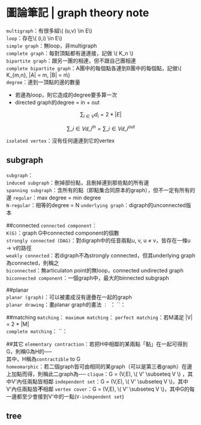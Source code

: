 # 圖論筆記 | graph theory note

`multigraph`：有很多組\\( (u,v) \in E\\)  
`loop`：存在\\( (i,i) \in E\\)  
`simple graph`：無loop，非multigraph  
`complete graph`：每對頂點都有邊連接，記做 \\( K\_n \\)    
`bipartite graph`：跟另一團的相連，但不跟自己團相連  
`complete bipartite graph`：A團中的每個點各連到B團中的每個點，記做\\( K\_{m,n}, |A| = m, |B| = n\\)        
`degree`：連到一頂點的邊的數量  

* 若邊為loop，則它造成的degree要多算一次  
* directed graph的degree = in + out  
  
$$ \sum_{i \in V} d_i = 2 * |E| $$  
  
$$ \sum\_{i \in V} d\_i^{in} = \sum\_{i \in V} d\_i^{out} $$  
  
`isolated vertex`：沒有任何邊連到它的vertex
  
## subgraph
`subgraph`：  
`induced subgraph`：刪掉部份點，且刪掉連到那些點的所有邊  
`spanning subgraph`：含所有的點（即點集合同原本的graph），但不一定有所有的邊
`regular`：max degree = min degree  
`N-regular`：相等的degree = N
`underlying graph`：digraph的unconnected版本  
  
  
##connected
`connected component`：  
`K(G)`：graph G中connected component的個數  
`strongly connected (DAG)`：對digraph中的任音兩點u, v, u ≠ v，皆存在一條u → v的路徑  
`weakly connected`：若digraph不為strongly connected，但其underlying graph為connected，則稱之  
`biconnected`：無articulaton point的無loop，connected undirected graph  
`biconnected component`：一個graph中，最大的binnected subgraph
  
##planar  
`planar (graph)`：可以被畫成沒有邊疊在一起的graph  
`planar drawing`：畫planar graph的畫法
``：
``：
``：

##matching
`matching`：
`maximum matching`：
`perfect matching`：若M滿足 |V| = 2 * |M|  
`complete matching`：
``：

##其它
`elementary contraction`：若把H中相鄰的某兩點「黏」在一起可得到G，則稱G為H的──  
其中，H稱為`contractible` to G  
`homeomarphic`：若二個graph皆可由相同的某graph（可以是第三者graph）在邊上加點而得，則稱此二graph為──
`clique`：G = (V,E), \\( V' \subseteq V \\) ，其中V'內任兩點皆相鄰
`independent set`：G = (V,E), \\( V' \subseteq V \\)，其中V'內任兩點皆**不**相鄰
`vertex cover`：G = (V,E), \\( V' \subseteq V \\)，其中G的每一邊都至少會接到V'中的一點(`V-independent set`)

## tree